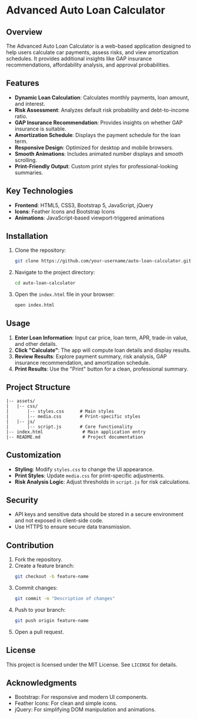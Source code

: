 # Advanced Auto Loan Calculator

## Overview
The Advanced Auto Loan Calculator is a web-based application designed to help users calculate car payments, assess risks, and view amortization schedules. It provides additional insights like GAP insurance recommendations, affordability analysis, and approval probabilities.

## Features
- **Dynamic Loan Calculation**: Calculates monthly payments, loan amount, and interest.
- **Risk Assessment**: Analyzes default risk probability and debt-to-income ratio.
- **GAP Insurance Recommendation**: Provides insights on whether GAP insurance is suitable.
- **Amortization Schedule**: Displays the payment schedule for the loan term.
- **Responsive Design**: Optimized for desktop and mobile browsers.
- **Smooth Animations**: Includes animated number displays and smooth scrolling.
- **Print-Friendly Output**: Custom print styles for professional-looking summaries.

## Key Technologies
- **Frontend**: HTML5, CSS3, Bootstrap 5, JavaScript, jQuery
- **Icons**: Feather Icons and Bootstrap Icons
- **Animations**: JavaScript-based viewport-triggered animations

## Installation
1. Clone the repository:
   ```bash
   git clone https://github.com/your-username/auto-loan-calculator.git
   ```
2. Navigate to the project directory:
   ```bash
   cd auto-loan-calculator
   ```
3. Open the `index.html` file in your browser:
   ```bash
   open index.html
   ```

## Usage
1. **Enter Loan Information**: Input car price, loan term, APR, trade-in value, and other details.
2. **Click "Calculate"**: The app will compute loan details and display results.
3. **Review Results**: Explore payment summary, risk analysis, GAP insurance recommendation, and amortization schedule.
4. **Print Results**: Use the "Print" button for a clean, professional summary.

## Project Structure
```
|-- assets/
|   |-- css/
|       |-- styles.css      # Main styles
|       |-- media.css       # Print-specific styles
|   |-- js/
|       |-- script.js       # Core functionality
|-- index.html               # Main application entry
|-- README.md                # Project documentation
```

## Customization
- **Styling**: Modify `styles.css` to change the UI appearance.
- **Print Styles**: Update `media.css` for print-specific adjustments.
- **Risk Analysis Logic**: Adjust thresholds in `script.js` for risk calculations.

## Security
- API keys and sensitive data should be stored in a secure environment and not exposed in client-side code.
- Use HTTPS to ensure secure data transmission.

## Contribution
1. Fork the repository.
2. Create a feature branch:
   ```bash
   git checkout -b feature-name
   ```
3. Commit changes:
   ```bash
   git commit -m "Description of changes"
   ```
4. Push to your branch:
   ```bash
   git push origin feature-name
   ```
5. Open a pull request.

## License
This project is licensed under the MIT License. See `LICENSE` for details.

## Acknowledgments
- Bootstrap: For responsive and modern UI components.
- Feather Icons: For clean and simple icons.
- jQuery: For simplifying DOM manipulation and animations.